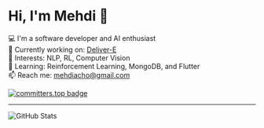 # Hi, I'm Mehdi 👋

💻 I'm a software developer and AI enthusiast  
🚀 Currently working on: [Deliver-E](https://github.com/yourusername/deliver-e)  
🧠 Interests: NLP, RL, Computer Vision  
🌱 Learning: Reinforcement Learning, MongoDB, and Flutter  
📫 Reach me: mehdiacho@gmail.com

[![committers.top badge](https://user-badge.committers.top/botswana/USERNAME.svg)](https://user-badge.committers.top/botswana/USERNAME)
***
![GitHub Stats](https://github-readme-stats.vercel.app/api?username=yourusername&show_icons=true&theme=radical)
